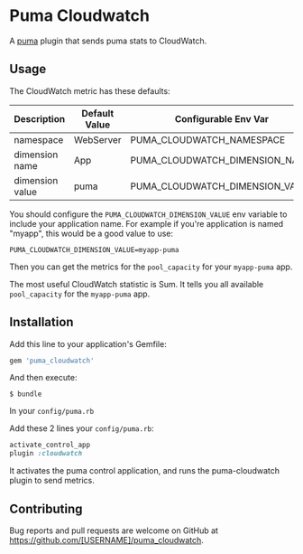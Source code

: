 # Puma Cloudwatch

A [puma](https://puma.io) plugin that sends puma stats to CloudWatch.

## Usage

The CloudWatch metric has these defaults:

Description | Default Value | Configurable Env Var
--- | --- | ---
namespace | WebServer | PUMA\_CLOUDWATCH\_NAMESPACE
dimension name | App | PUMA\_CLOUDWATCH\_DIMENSION\_NAME
dimension value | puma | PUMA\_CLOUDWATCH\_DIMENSION\_VALUE

You should configure the `PUMA_CLOUDWATCH_DIMENSION_VALUE` env variable to include your application name.
For example if you're application is named "myapp", this would be a good value to use:

    PUMA_CLOUDWATCH_DIMENSION_VALUE=myapp-puma

Then you can get the metrics for the `pool_capacity` for your `myapp-puma` app.

The most useful CloudWatch statistic is Sum. It tells you all available `pool_capacity` for the `myapp-puma` app.

## Installation

Add this line to your application's Gemfile:

```ruby
gem 'puma_cloudwatch'
```

And then execute:

    $ bundle

In your `config/puma.rb`

Add these 2 lines your `config/puma.rb`:

```ruby
activate_control_app
plugin :cloudwatch
```

It activates the puma control application, and runs the puma-cloudwatch plugin to send metrics.

## Contributing

Bug reports and pull requests are welcome on GitHub at https://github.com/[USERNAME]/puma_cloudwatch.

